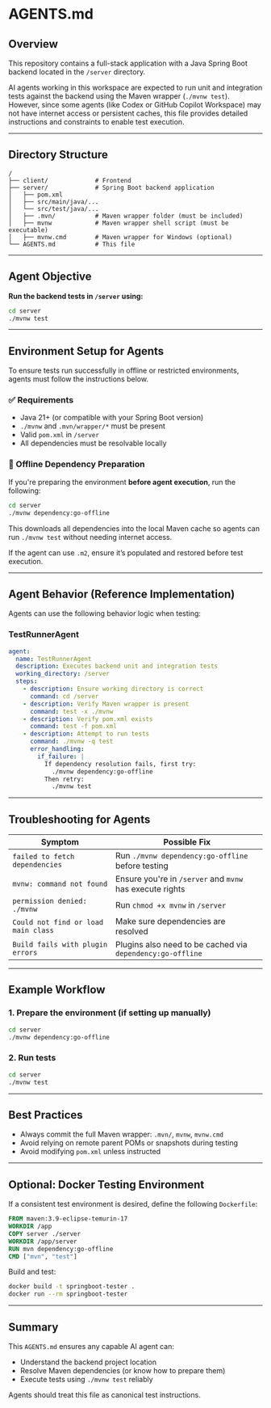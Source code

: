 # AGENTS.md

## Overview

This repository contains a full-stack application with a Java Spring Boot backend located in the `/server` directory.

AI agents working in this workspace are expected to run unit and integration tests against the backend using the Maven wrapper (`./mvnw test`). However, since some agents (like Codex or GitHub Copilot Workspace) may not have internet access or persistent caches, this file provides detailed instructions and constraints to enable test execution.

---

## Directory Structure

```
/
├── client/             # Frontend
├── server/             # Spring Boot backend application
│   ├── pom.xml
│   ├── src/main/java/...
│   └── src/test/java/...
│   ├── .mvn/           # Maven wrapper folder (must be included)
│   ├── mvnw            # Maven wrapper shell script (must be executable)
│   ├── mvnw.cmd        # Maven wrapper for Windows (optional)
└── AGENTS.md           # This file
```

---

## Agent Objective

**Run the backend tests in `/server` using:**

```bash
cd server
./mvnw test
```

---

## Environment Setup for Agents

To ensure tests run successfully in offline or restricted environments, agents must follow the instructions below.

### ✅ Requirements

- Java 21+ (or compatible with your Spring Boot version)
- `./mvnw` and `.mvn/wrapper/*` must be present
- Valid `pom.xml` in `/server`
- All dependencies must be resolvable locally

### 🧰 Offline Dependency Preparation

If you're preparing the environment **before agent execution**, run the following:

```bash
cd server
./mvnw dependency:go-offline
```

This downloads all dependencies into the local Maven cache so agents can run `./mvnw test` without needing internet access.

If the agent can use `.m2`, ensure it’s populated and restored before test execution.

---

## Agent Behavior (Reference Implementation)

Agents can use the following behavior logic when testing:

### TestRunnerAgent

```yaml
agent:
  name: TestRunnerAgent
  description: Executes backend unit and integration tests
  working_directory: /server
  steps:
    - description: Ensure working directory is correct
      command: cd /server
    - description: Verify Maven wrapper is present
      command: test -x ./mvnw
    - description: Verify pom.xml exists
      command: test -f pom.xml
    - description: Attempt to run tests
      command: ./mvnw -q test
      error_handling:
        if_failure: |
          If dependency resolution fails, first try:
            ./mvnw dependency:go-offline
          Then retry:
            ./mvnw test
```

---

## Troubleshooting for Agents

| Symptom                             | Possible Fix                                               |
| ----------------------------------- | ---------------------------------------------------------- |
| `failed to fetch dependencies`      | Run `./mvnw dependency:go-offline` before testing          |
| `mvnw: command not found`           | Ensure you're in `/server` and `mvnw` has execute rights   |
| `permission denied: ./mvnw`         | Run `chmod +x mvnw` in `/server`                           |
| `Could not find or load main class` | Make sure dependencies are resolved                        |
| `Build fails with plugin errors`    | Plugins also need to be cached via `dependency:go-offline` |

---

## Example Workflow

### 1. Prepare the environment (if setting up manually)

```bash
cd server
./mvnw dependency:go-offline
```

### 2. Run tests

```bash
cd server
./mvnw test
```

---

## Best Practices

- Always commit the full Maven wrapper: `.mvn/`, `mvnw`, `mvnw.cmd`
- Avoid relying on remote parent POMs or snapshots during testing
- Avoid modifying `pom.xml` unless instructed

---

## Optional: Docker Testing Environment

If a consistent test environment is desired, define the following `Dockerfile`:

```Dockerfile
FROM maven:3.9-eclipse-temurin-17
WORKDIR /app
COPY server ./server
WORKDIR /app/server
RUN mvn dependency:go-offline
CMD ["mvn", "test"]
```

Build and test:

```bash
docker build -t springboot-tester .
docker run --rm springboot-tester
```

---

## Summary

This `AGENTS.md` ensures any capable AI agent can:

- Understand the backend project location
- Resolve Maven dependencies (or know how to prepare them)
- Execute tests using `./mvnw test` reliably

Agents should treat this file as canonical test instructions.
